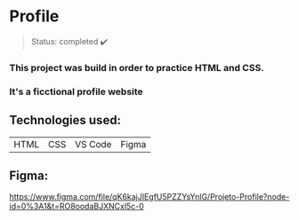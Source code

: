 <h1> Profile </h1>

> Status: completed ✔️
### This project was build in order to practice HTML and CSS.
### It's a ficctional profile website 

## Technologies used:

<table>
  <tr>
    <td>HTML</td>
    <td>CSS</td>
    <td>VS Code</td>
    <td>Figma</td>
  </tr>
</table>

## Figma:

https://www.figma.com/file/qK6kajJIEgfU5PZZYsYnlG/Projeto-Profile?node-id=0%3A1&t=RO8oodaBJXNCxl5c-0
